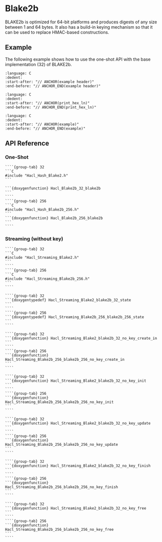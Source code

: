 # Blake2b

BLAKE2b is optimized for 64-bit platforms and produces digests of any size between 1 and 64 bytes.
It also has a build-in keying mechanism so that it can be used to replace HMAC-based constructions.

## Example

The following example shows how to use the one-shot API with the base implementation (32) of BLAKE2b.

```{literalinclude} ../../../../../tests/blake2b.cc
:language: C
:dedent:
:start-after: "// ANCHOR(example header)"
:end-before: "// ANCHOR_END(example header)"
```

```{literalinclude} ../../../../../tests/util.h
:language: C
:dedent:
:start-after: "// ANCHOR(print_hex_ln)"
:end-before: "// ANCHOR_END(print_hex_ln)"
```

```{literalinclude} ../../../../../tests/blake2b.cc
:language: C
:dedent:
:start-after: "// ANCHOR(example)"
:end-before: "// ANCHOR_END(example)"
```

## API Reference

### One-Shot

`````{tabs}
````{group-tab} 32
```C
#include "Hacl_Hash_Blake2.h"
```

```{doxygenfunction} Hacl_Blake2b_32_blake2b
```
````
````{group-tab} 256
```C
#include "Hacl_Hash_Blake2b_256.h"
```
```{doxygenfunction} Hacl_Blake2b_256_blake2b
```
````
`````

### Streaming (without key)


`````{tabs}
````{group-tab} 32
```C
#include "Hacl_Streaming_Blake2.h"
```
````
````{group-tab} 256
```C
#include "Hacl_Streaming_Blake2b_256.h"
```
````
`````

`````{tabs}
````{group-tab} 32
```{doxygentypedef} Hacl_Streaming_Blake2_blake2b_32_state
```
````
````{group-tab} 256
```{doxygentypedef} Hacl_Streaming_Blake2b_256_blake2b_256_state
```
````
`````

`````{tabs}
````{group-tab} 32
```{doxygenfunction} Hacl_Streaming_Blake2_blake2b_32_no_key_create_in
```
````
````{group-tab} 256
```{doxygenfunction} Hacl_Streaming_Blake2b_256_blake2b_256_no_key_create_in
```
````
`````

`````{tabs}
````{group-tab} 32
```{doxygenfunction} Hacl_Streaming_Blake2_blake2b_32_no_key_init
```
````
````{group-tab} 256
```{doxygenfunction} Hacl_Streaming_Blake2b_256_blake2b_256_no_key_init
```
````
`````

`````{tabs}
````{group-tab} 32
```{doxygenfunction} Hacl_Streaming_Blake2_blake2b_32_no_key_update
```
````
````{group-tab} 256
```{doxygenfunction} Hacl_Streaming_Blake2b_256_blake2b_256_no_key_update
```
````
`````

`````{tabs}
````{group-tab} 32
```{doxygenfunction} Hacl_Streaming_Blake2_blake2b_32_no_key_finish
```
````
````{group-tab} 256
```{doxygenfunction} Hacl_Streaming_Blake2b_256_blake2b_256_no_key_finish
```
````
`````

`````{tabs}
````{group-tab} 32
```{doxygenfunction} Hacl_Streaming_Blake2_blake2b_32_no_key_free
```
````
````{group-tab} 256
```{doxygenfunction} Hacl_Streaming_Blake2b_256_blake2b_256_no_key_free
```
````
`````


